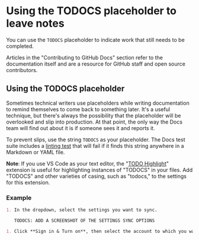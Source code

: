 # Using the TODOCS placeholder to leave notes

You can use the `TODOCS` placeholder to indicate work that still needs to be completed.

Articles in the "Contributing to GitHub Docs" section refer to the documentation itself and are a resource for GitHub staff and open source contributors.

## Using the TODOCS placeholder

Sometimes technical writers use placeholders while writing documentation to remind themselves to come back to something later. It's a useful technique, but there's always the possibility that the placeholder will be overlooked and slip into production. At that point, the only way the Docs team will find out about it is if someone sees it and reports it.

To prevent slips, use the string `TODOCS` as your placeholder. The Docs test suite includes a [linting test](https://github.com/github/docs/tree/main/src/content-linter) that will fail if it finds this string anywhere in a Markdown or YAML file.

<div class="ghd-spotlight ghd-spotlight-note border rounded-1 my-3 p-3 f5 color-border-accent-emphasis color-bg-accent">

**Note**: If you use VS Code as your text editor, the "[TODO Highlight](https://marketplace.visualstudio.com/items?itemName=wayou.vscode-todo-highlight)" extension is useful for highlighting instances of "TODOCS" in your files. Add "TODOCS" and other varieties of casing, such as "todocs," to the settings for this extension.

</div>

### Example

```markdown
1. In the dropdown, select the settings you want to sync.

   TODOCS: ADD A SCREENSHOT OF THE SETTINGS SYNC OPTIONS

1. Click **Sign in & Turn on**, then select the account to which you want your settings to be synced.
```
